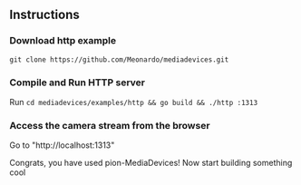 ## Instructions

### Download http example

```
git clone https://github.com/Meonardo/mediadevices.git
```

### Compile and Run HTTP server

Run `cd mediadevices/examples/http && go build && ./http :1313`


### Access the camera stream from the browser

Go to "http://localhost:1313"


Congrats, you have used pion-MediaDevices! Now start building something cool

